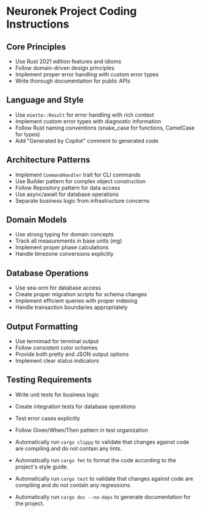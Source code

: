 # Neuronek Project Coding Instructions

## Core Principles
- Use Rust 2021 edition features and idioms
- Follow domain-driven design principles
- Implement proper error handling with custom error types
- Write thorough documentation for public APIs

## Language and Style
- Use `miette::Result` for error handling with rich context
- Implement custom error types with diagnostic information
- Follow Rust naming conventions (snake_case for functions, CamelCase for types)
- Add "Generated by Copilot" comment to generated code

## Architecture Patterns
- Implement `CommandHandler` trait for CLI commands
- Use Builder pattern for complex object construction
- Follow Repository pattern for data access
- Use async/await for database operations
- Separate business logic from infrastructure concerns

## Domain Models
- Use strong typing for domain concepts
- Track all measurements in base units (mg)
- Implement proper phase calculations
- Handle timezone conversions explicitly

## Database Operations
- Use sea-orm for database access
- Create proper migration scripts for schema changes
- Implement efficient queries with proper indexing
- Handle transaction boundaries appropriately

## Output Formatting
- Use termimad for terminal output
- Follow consistent color schemes
- Provide both pretty and JSON output options
- Implement clear status indicators

## Testing Requirements
- Write unit tests for business logic
- Create integration tests for database operations
- Test error cases explicitly
- Follow Given/When/Then pattern in test organization


- Automatically run `cargo clippy` to validate that changes against code are compiling and do not contain any lints.
- Automatically run `cargo fmt` to format the code according to the project's style guide.
- Automatically run `cargo test` to validate that changes against code are compiling and do not contain any regressions.
- Automatically run `cargo doc --no-deps` to generate documentation for the project.